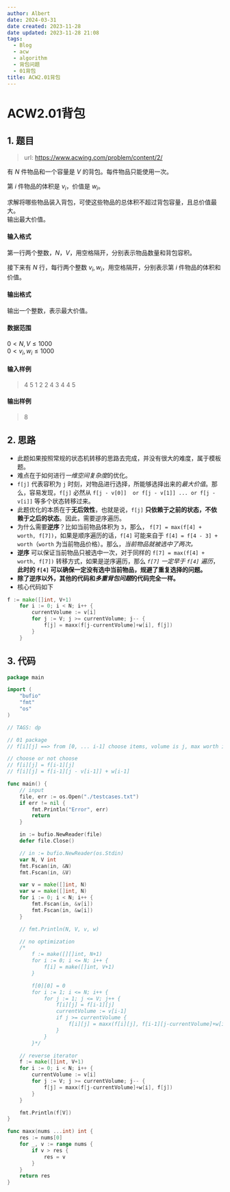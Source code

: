 ```yaml
---
author: Albert
date: 2024-03-31
date created: 2023-11-28
date updated: 2023-11-28 21:08
tags:
  - Blog
  - acw
  - algorithm
  - 背包问题
  - 01背包
title: ACW2.01背包
---
```


# ACW2.01背包

## 1. 题目

> url: https://www.acwing.com/problem/content/2/

有 $N$ 件物品和一个容量是 $V$ 的背包。每件物品只能使用一次。

第 $i$ 件物品的体积是 $v_i$，价值是 $w_i$。

求解将哪些物品装入背包，可使这些物品的总体积不超过背包容量，且总价值最大。  
输出最大价值。

#### 输入格式

第一行两个整数，$N，V$，用空格隔开，分别表示物品数量和背包容积。

接下来有 $N$ 行，每行两个整数 $v_i, w_i$，用空格隔开，分别表示第 $i$ 件物品的体积和价值。

#### 输出格式

输出一个整数，表示最大价值。

#### 数据范围

$0 \lt N, V \le 1000$  
$0 \lt v_i, w_i \le 1000$

#### 输入样例

> 4 5
> 1 2
> 2 4
> 3 4
> 4 5

#### 输出样例

> 8

## 2. 思路

- 此题如果按照常规的状态机转移的思路去完成，并没有很大的难度，属于模板题。
- 难点在于如何进行*一维空间复杂度*的优化。
- `f[j]` 代表容积为 `j` 时刻，对物品进行选择，所能够选择出来的*最大价值*。那么，容易发现，`f[j]` 必然从 `f[j - v[0]]  or f[j - v[1]] ... or f[j - v[i]]` 等多个状态转移过来。
- 此题优化的本质在于**无后效性**，也就是说，`f[j]` **只依赖于之前的状态，不依赖于之后的状态**。因此，需要逆序遍历。
- 为什么需要**逆序**？比如当前物品体积为 `3`，那么， `f[7] = max(f[4] + worth, f[7])`，如果是顺序遍历的话，`f[4]` 可能来自于 `f[4] = f[4 - 3] + worth`（`worth` 为当前物品价格）。那么，_当前物品就被选中了两次。_
- **逆序** 可以保证当前物品只被选中一次，对于同样的 `f[7] = max(f[4] + worth, f[7])` 转移方式，如果是逆序遍历，那么 _`f[7]` 一定早于 `f[4]` 遍历_，**此时的 `f[4]` 可以确保一定没有选中当前物品，规避了重复选择的问题。**
- **除了逆序以外，其他的代码和*多重背包问题*的代码完全一样。**
- 核心代码如下

```go
f := make([]int, V+1)
	for i := 0; i < N; i++ {
		currentVolume := v[i]
		for j := V; j >= currentVolume; j-- {
			f[j] = maxx(f[j-currentVolume]+w[i], f[j])
		}
	}
```

## 3. 代码

```go
package main

import (
	"bufio"
	"fmt"
	"os"
)

// TAGS: dp

// 01 package
// f[i][j] ==> from [0, ... i-1] choose items, volume is j, max worth is f[i][j]

// choose or not choose
// f[i][j] = f[i-1][j]
// f[i][j] = f[i-1][j - v[i-1]] + w[i-1]

func main() {
	// input
	file, err := os.Open("./testcases.txt")
	if err != nil {
		fmt.Println("Error", err)
		return
	}

	in := bufio.NewReader(file)
	defer file.Close()

	// in := bufio.NewReader(os.Stdin)
	var N, V int
	fmt.Fscan(in, &N)
	fmt.Fscan(in, &V)

	var v = make([]int, N)
	var w = make([]int, N)
	for i := 0; i < N; i++ {
		fmt.Fscan(in, &v[i])
		fmt.Fscan(in, &w[i])
	}

	// fmt.Println(N, V, v, w)

	// no optimization
	/*
		f := make([][]int, N+1)
		for i := 0; i <= N; i++ {
			f[i] = make([]int, V+1)
		}

		f[0][0] = 0
		for i := 1; i <= N; i++ {
			for j := 1; j <= V; j++ {
				f[i][j] = f[i-1][j]
				currentVolume := v[i-1]
				if j >= currentVolume {
					f[i][j] = maxx(f[i][j], f[i-1][j-currentVolume]+w[i-1])
				}
			}
		}*/

	// reverse iterator
	f := make([]int, V+1)
	for i := 0; i < N; i++ {
		currentVolume := v[i]
		for j := V; j >= currentVolume; j-- {
			f[j] = maxx(f[j-currentVolume]+w[i], f[j])
		}
	}

	fmt.Println(f[V])
}

func maxx(nums ...int) int {
	res := nums[0]
	for _, v := range nums {
		if v > res {
			res = v
		}
	}
	return res
}


```
